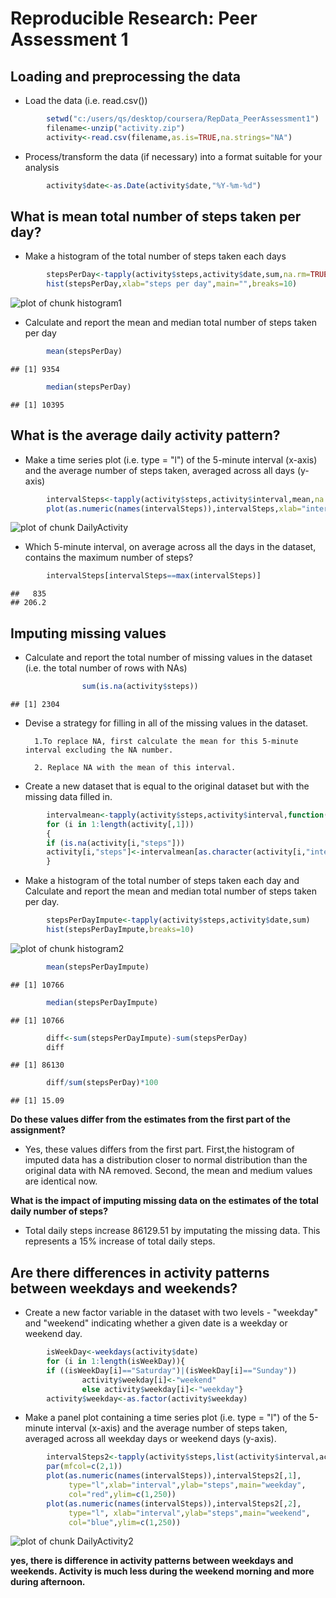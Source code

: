 # Reproducible Research: Peer Assessment 1


## Loading and preprocessing the data
- Load the data (i.e. read.csv())

```r
        setwd("c:/users/qs/desktop/coursera/RepData_PeerAssessment1")
        filename<-unzip("activity.zip")
        activity<-read.csv(filename,as.is=TRUE,na.strings="NA")
```
        
- Process/transform the data (if necessary) into a format suitable for your analysis

```r
        activity$date<-as.Date(activity$date,"%Y-%m-%d")
```

## What is mean total number of steps taken per day?
- Make a histogram of the total number of steps taken each days

```r
        stepsPerDay<-tapply(activity$steps,activity$date,sum,na.rm=TRUE)
        hist(stepsPerDay,xlab="steps per day",main="",breaks=10)
```

![plot of chunk histogram1](figure/histogram1.png) 

- Calculate and report the mean and median total number of steps taken per day

```r
        mean(stepsPerDay)
```

```
## [1] 9354
```

```r
        median(stepsPerDay)
```

```
## [1] 10395
```

## What is the average daily activity pattern?
- Make a time series plot (i.e. type = "l") of the 5-minute interval (x-axis) and the average number of steps taken, averaged across all days (y-axis)


```r
        intervalSteps<-tapply(activity$steps,activity$interval,mean,na.rm=TRUE)
        plot(as.numeric(names(intervalSteps)),intervalSteps,xlab="interval",ylab="steps per interval",type="l")
```

![plot of chunk DailyActivity](figure/DailyActivity.png) 

- Which 5-minute interval, on average across all the days in the dataset, contains the maximum number of steps?


```r
        intervalSteps[intervalSteps==max(intervalSteps)]
```

```
##   835 
## 206.2
```


## Imputing missing values

- Calculate and report the total number of missing values in the dataset (i.e. the total number of rows with NAs)

```r
                sum(is.na(activity$steps)) 
```

```
## [1] 2304
```
- Devise a strategy for filling in all of the missing values in the dataset. 

        1.To replace NA, first calculate the mean for this 5-minute interval excluding the NA number.

        2. Replace NA with the mean of this interval.
        
- Create a new dataset that is equal to the original dataset but with the missing data filled in.
        

```r
        intervalmean<-tapply(activity$steps,activity$interval,function(x) mean(x,na.rm=TRUE))
        for (i in 1:length(activity[,1]))
        {
        if (is.na(activity[i,"steps"]))
        activity[i,"steps"]<-intervalmean[as.character(activity[i,"interval"])]
        }
```

- Make a histogram of the total number of steps taken each day and Calculate and report the mean and median total number of steps taken per day.                 

        

```r
        stepsPerDayImpute<-tapply(activity$steps,activity$date,sum)
        hist(stepsPerDayImpute,breaks=10)
```

![plot of chunk histogram2](figure/histogram2.png) 

```r
        mean(stepsPerDayImpute)
```

```
## [1] 10766
```

```r
        median(stepsPerDayImpute)
```

```
## [1] 10766
```

```r
        diff<-sum(stepsPerDayImpute)-sum(stepsPerDay)
        diff
```

```
## [1] 86130
```

```r
        diff/sum(stepsPerDay)*100
```

```
## [1] 15.09
```

**Do these values differ from the estimates from the first part of the assignment?**
- Yes, these values differs from the first part.
First,the histogram of imputed data has a distribution closer to normal distribution than the original data with NA removed.
Second, the mean and medium values are identical now. 
        
**What is the impact of imputing missing data on the estimates of the total daily number of steps?**
- Total daily steps increase 86129.51 by imputating the missing data.
This represents a 15% increase of total daily steps.
        

## Are there differences in activity patterns between weekdays and weekends?

- Create a new factor variable in the dataset with two levels - "weekday" and "weekend" indicating whether a given date is a weekday or weekend day.
    

```r
        isWeekDay<-weekdays(activity$date)
        for (i in 1:length(isWeekDay)){
        if ((isWeekDay[i]=="Saturday")|(isWeekDay[i]=="Sunday"))
                activity$weekday[i]<-"weekend"
                else activity$weekday[i]<-"weekday"}
        activity$weekday<-as.factor(activity$weekday)
```

- Make a panel plot containing a time series plot (i.e. type = "l") of the 5-minute interval (x-axis) and the average number of steps taken, averaged across all weekday days or weekend days (y-axis). 
        

```r
        intervalSteps2<-tapply(activity$steps,list(activity$interval,activity$weekday),mean)
        par(mfcol=c(2,1))
        plot(as.numeric(names(intervalSteps)),intervalSteps2[,1],
             type="l",xlab="interval",ylab="steps",main="weekday",
             col="red",ylim=c(1,250))
        plot(as.numeric(names(intervalSteps)),intervalSteps2[,2],
             type="l", xlab="interval",ylab="steps",main="weekend",
             col="blue",ylim=c(1,250))
```

![plot of chunk DailyActivity2](figure/DailyActivity2.png) 

**yes, there is difference in activity patterns between weekdays and weekends. Activity is much less during the weekend morning and more during afternoon.**




